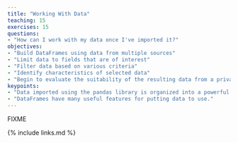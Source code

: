 ```yaml
---
title: "Working With Data"
teaching: 15
exercises: 15
questions:
- "How can I work with my data once I've imported it?"
objectives:
- "Build DataFrames using data from multiple sources"
- "Limit data to fields that are of interest"
- "Filter data based on various criteria"
- "Identify characteristics of selected data"
- "Begin to evaluate the suitability of the resulting data from a privacy perspective"
keypoints:
- "Data imported using the pandas library is organized into a powerful structure called a DataFrame."
- "DataFrames have many useful features for putting data to use."
---
```

FIXME

{% include links.md %}
